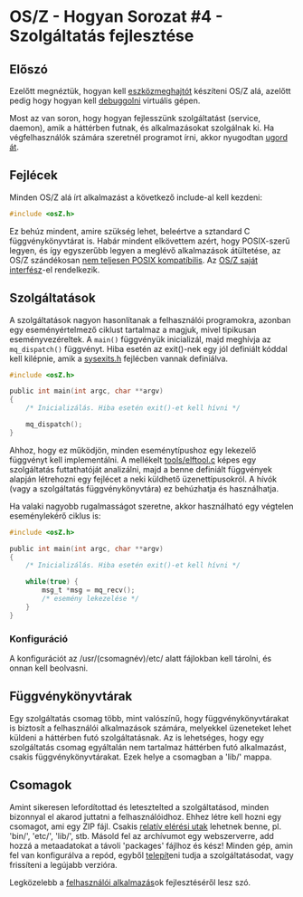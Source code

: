 OS/Z - Hogyan Sorozat #4 - Szolgáltatás fejlesztése
===================================================

Előszó
------

Ezelőtt megnéztük, hogyan kell [eszközmeghajtót](https://gitlab.com/bztsrc/osz/blob/master/docs/howto3-driver.md) készíteni OS/Z
alá, azelőtt pedig hogy hogyan kell [debuggolni](https://gitlab.com/bztsrc/osz/blob/master/docs/howto2-debug.md) virtuális gépen.

Most az van soron, hogy hogyan fejlesszünk szolgáltatást (service, daemon), amik a háttérben futnak, és alkalmazásokat szolgálnak
ki. Ha végfelhasználók számára szeretnél programot írni, akkor nyugodtan [ugord át](https://gitlab.com/bztsrc/osz/blob/master/docs/howto5-app.md).

Fejlécek
--------

Minden OS/Z alá írt alkalmazást a következő include-al kell kezdeni:

```c
#include <osZ.h>
```

Ez behúz mindent, amire szükség lehet, beleértve a sztandard C függvénykönyvtárat is. Habár mindent elkövettem azért, hogy
POSIX-szerű legyen, és így egyszerűbb legyen a meglévő alkalmazások átültetése, az OS/Z szándékosan
[nem teljesen POSIX kompatíbilis](https://gitlab.com/bztsrc/osz/blob/master/docs/posix.md).
Az [OS/Z saját interfész](https://gitlab.com/bztsrc/osz/blob/master/docs/refusr.md)-el rendelkezik.

Szolgáltatások
--------------

A szolgáltatások nagyon hasonlítanak a felhasználói programokra, azonban egy eseményértelmező ciklust tartalmaz a magjuk, mivel
tipikusan eseményvezéreltek. A `main()` függvényük inicializál, majd meghívja az `mq_dispatch()` függvényt. Hiba esetén az exit()-nek
egy jól definiált kóddal kell kilépnie, amik a [sysexits.h](https://gitlab.com/bztsrc/osz/blob/master/include/osZ/sysexits.h)
fejlécben vannak definiálva.

```c
#include <osZ.h>

public int main(int argc, char **argv)
{
    /* Inicializálás. Hiba esetén exit()-et kell hívni */

    mq_dispatch();
}
```
Ahhoz, hogy ez működjön, minden eseménytípushoz egy lekezelő függvényt kell implementálni. A mellékelt
[tools/elftool.c](https://gitlab.com/bztsrc/osz/blob/master/tools/elftool.c) képes egy szolgáltatás futtathatóját analizálni,
majd a benne definiált függvények alapján létrehozni egy fejlécet a neki küldhető üzenettípusokról. A hívók (vagy a szolgáltatás
függvénykönyvtára) ez behúzhatja és használhatja.

Ha valaki nagyobb rugalmasságot szeretne, akkor használható egy végtelen eseménylekérő ciklus is:

```c
#include <osZ.h>

public int main(int argc, char **argv)
{
    /* Inicializálás. Hiba esetén exit()-et kell hívni */

    while(true) {
        msg_t *msg = mq_recv();
        /* esemény lekezelése */
    }
}
```

### Konfiguráció

A konfigurációt az /usr/(csomagnév)/etc/ alatt fájlokban kell tárolni, és onnan kell beolvasni.

Függvénykönyvtárak
------------------

Egy szolgáltatás csomag több, mint valószínű, hogy függvénykönyvtárakat is biztosít a felhasználói alkalmazások számára,
melyekkel üzeneteket lehet küldeni a háttérben futó szolgáltatásnak. Az is lehetséges, hogy egy szolgáltatás csomag egyáltalán
nem tartalmaz háttérben futó alkalmazást, csakis függvénykönyvtárakat. Ezek helye a csomagban a 'lib/' mappa.

Csomagok
--------

Amint sikeresen lefordítottad és letesztelted a szolgáltatásod, minden bizonnyal el akarod juttatni a felhasználóidhoz.
Ehhez létre kell hozni egy csomagot, ami egy ZIP fájl. Csakis [relatív elérési utak](https://gitlab.com/bztsrc/osz/blob/master/docs/vfs.md#usr)
lehetnek benne, pl. 'bin/', 'etc/', 'lib/', stb. Másold fel az archívumot egy webszerverre, add hozzá a metaadatokat
a távoli 'packages' fájlhoz és kész! Minden gép, amin fel van konfigurálva a repód, egyből [telepít](https://gitlab.com/bztsrc/osz/blob/master/docs/howto7-install.md)eni
tudja a szolgáltatásodat, vagy frissíteni a legújabb verzióra.

Legközelebb a [felhasználói alkalmazás](https://gitlab.com/bztsrc/osz/blob/master/docs/howto5-app.md)ok fejlesztéséről lesz szó.
